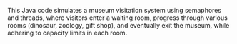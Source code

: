 This Java code simulates a museum visitation system using semaphores and threads, where visitors enter a waiting room, progress through various rooms (dinosaur, zoology, gift shop), and eventually exit the museum, while adhering to capacity limits in each room.
